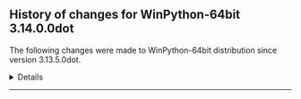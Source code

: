 ## History of changes for WinPython-64bit 3.14.0.0dot

The following changes were made to WinPython-64bit distribution since version 3.13.5.0dot.


<details>

### Tools


Upgraded packages:

### Python packages


No differences found.

### WheelHouse packages


No differences found.


</details>

* * *
